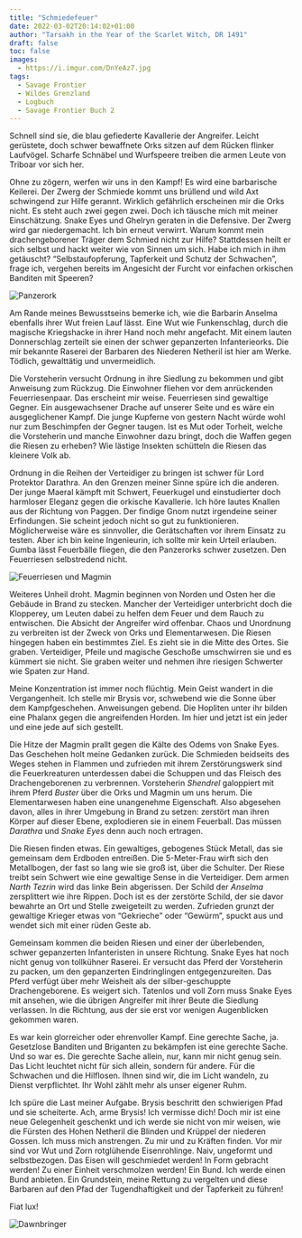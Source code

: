 ```yaml
---
title: "Schmiedefeuer"
date: 2022-03-02T20:14:02+01:00
author: "Tarsakh in the Year of the Scarlet Witch, DR 1491"
draft: false
toc: false
images:
  - https://i.imgur.com/DnYeAz7.jpg
tags: 
  - Savage Frontier
  - Wildes Grenzland
  - Logbuch
  - Savage Frontier Buch 2
---
```


Schnell sind sie, die blau gefiederte Kavallerie der Angreifer. Leicht gerüstete, doch schwer bewaffnete Orks sitzen auf dem Rücken flinker Laufvögel. Scharfe Schnäbel und Wurfspeere treiben die armen Leute von Triboar vor sich her.  

Ohne zu zögern, werfen wir uns in den Kampf! Es wird eine barbarische Keilerei. Der Zwerg der Schmiede kommt uns brüllend und wild Axt schwingend zur Hilfe gerannt. Wirklich gefährlich erscheinen mir die Orks nicht. Es steht auch zwei gegen zwei. Doch ich täusche mich mit meiner Einschätzung. Snake Eyes und Ghelryn geraten in die Defensive. Der Zwerg wird gar niedergemacht. Ich bin erneut verwirrt. Warum kommt mein drachengeborener Träger dem Schmied nicht zur Hilfe? Stattdessen heilt er sich selbst und hackt weiter wie von Sinnen um sich. Habe ich mich in ihm getäuscht? “Selbstaufopferung, Tapferkeit und Schutz der Schwachen”, frage ich, vergehen bereits im Angesicht der Furcht vor einfachen orkischen Banditen mit Speeren? 

![Panzerork](https://i.imgur.com/zfXhb9Q.png)

Am Rande meines Bewusstseins bemerke ich, wie die Barbarin Anselma ebenfalls ihrer Wut freien Lauf lässt. Eine Wut wie Funkenschlag, durch die magische Kriegshacke in ihrer Hand noch mehr angefacht. Mit einem lauten Donnerschlag zerteilt sie einen der schwer gepanzerten Infanterieorks. Die mir bekannte Raserei der Barbaren des Niederen Netheril ist hier am Werke. Tödlich, gewalttätig und unvermeidlich. 

Die Vorsteherin versucht Ordnung in ihre Siedlung zu bekommen und gibt Anweisung zum Rückzug. Die Einwohner fliehen vor dem anrückenden Feuerriesenpaar. Das erscheint mir weise. Feuerriesen sind gewaltige Gegner. Ein ausgewachsener Drache auf unserer Seite und es wäre ein ausgeglichener Kampf. Die junge Kupferne von gestern Nacht würde wohl nur zum Beschimpfen der Gegner taugen. Ist es Mut oder Torheit, welche die Vorsteherin und manche Einwohner dazu bringt, doch die Waffen gegen die Riesen zu erheben? Wie lästige Insekten schütteln die Riesen das kleinere Volk ab. 

Ordnung in die Reihen der Verteidiger zu bringen ist schwer für Lord Protektor Darathra. An den Grenzen meiner Sinne spüre ich die anderen. Der junge Maeral kämpft mit Schwert, Feuerkugel und einstudierter doch harmloser Eleganz gegen die orkische Kavallerie. Ich höre lautes Knallen aus der Richtung von Paggen. Der findige Gnom nutzt irgendeine seiner Erfindungen. Sie scheint jedoch nicht so gut zu funktionieren. Möglicherweise wäre es sinnvoller, die Gerätschaften vor ihrem Einsatz zu testen. Aber ich bin keine Ingenieurin, ich sollte mir kein Urteil erlauben. Gumba lässt Feuerbälle fliegen, die den Panzerorks schwer zusetzen. Den Feuerriesen selbstredend nicht. 

![Feuerriesen und Magmin](https://i.imgur.com/Ok7c5Qw.png)

Weiteres Unheil droht. Magmin beginnen von Norden und Osten her die Gebäude in Brand zu stecken. Mancher der Verteidiger unterbricht doch die Klopperey, um Leuten dabei zu helfen dem Feuer und dem Rauch zu entwischen. Die Absicht der Angreifer wird offenbar. Chaos und Unordnung zu verbreiten ist der Zweck von Orks und Elementarwesen. Die Riesen hingegen haben ein bestimmtes Ziel. Es zieht sie in die Mitte des Ortes. Sie graben. Verteidiger, Pfeile und magische Geschoße umschwirren sie und es kümmert sie nicht. Sie graben weiter und nehmen ihre riesigen Schwerter wie Spaten zur Hand.

Meine Konzentration ist immer noch flüchtig. Mein Geist wandert in die Vergangenheit. Ich stelle mir Brysis vor, schwebend wie die Sonne über dem Kampfgeschehen. Anweisungen gebend. Die Hopliten unter ihr bilden eine Phalanx gegen die angreifenden Horden. Im hier und jetzt ist ein jeder und eine jede auf sich gestellt. 

Die Hitze der Magmin prallt gegen die Kälte des Odems von Snake Eyes. Das Geschehen holt meine Gedanken zurück. Die Schmieden beidseits des Weges stehen in Flammen und zufrieden mit ihrem Zerstörungswerk sind die Feuerkreaturen unterdessen dabei die Schuppen und das Fleisch des Drachengeborenen zu verbrennen. Vorsteherin _Shendrel_ galoppiert mit ihrem Pferd _Buster_ über die Orks und Magmin um uns herum. Die Elementarwesen haben eine unangenehme Eigenschaft. Also abgesehen davon, alles in ihrer Umgebung in Brand zu setzen: zerstört man ihren Körper auf dieser Ebene, explodieren sie in einem Feuerball. Das müssen _Darathra_ und _Snake Eyes_ denn auch noch ertragen.  

Die Riesen finden etwas. Ein gewaltiges, gebogenes Stück Metall, das sie gemeinsam dem Erdboden entreißen. Die 5-Meter-Frau wirft sich den Metallbogen, der fast so lang wie sie groß ist, über die Schulter. Der Riese treibt sein Schwert wie eine gewaltige Sense in die Verteidiger. Dem armen _Narth Tezrin_ wird das linke Bein abgerissen. Der Schild der _Anselma_ zersplittert wie ihre Rippen. Doch ist es der zerstörte Schild, der sie davor bewahrte an Ort und Stelle zweigeteilt zu werden. Zufrieden grunzt der gewaltige Krieger etwas von “Gekrieche” oder “Gewürm”, spuckt aus und wendet sich mit einer rüden Geste ab. 

Gemeinsam kommen die beiden Riesen und einer der überlebenden, schwer gepanzerten Infanteristen in unsere Richtung. Snake Eyes hat noch nicht genug von tollkühner Raserei. Er versucht das Pferd der Vorsteherin zu packen, um den gepanzerten Eindringlingen entgegenzureiten. Das Pferd verfügt über mehr Weisheit als der silber-geschuppte Drachengeborene. Es weigert sich. Tatenlos und voll Zorn muss Snake Eyes mit ansehen, wie die übrigen Angreifer mit ihrer Beute die Siedlung verlassen. In die Richtung, aus der sie erst vor wenigen Augenblicken gekommen waren.

Es war kein glorreicher oder ehrenvoller Kampf. Eine gerechte Sache, ja. Gesetzlose Banditen und Briganten zu bekämpfen ist eine gerechte Sache. Und so war es. Die gerechte Sache allein, nur, kann mir nicht genug sein. Das Licht leuchtet nicht für sich allein, sondern für andere. Für die Schwachen und die Hilflosen. Ihnen sind wir, die im Licht wandeln, zu Dienst verpflichtet. Ihr Wohl zählt mehr als unser eigener Ruhm. 

Ich spüre die Last meiner Aufgabe. Brysis beschritt den schwierigen Pfad und sie scheiterte. Ach, arme Brysis! Ich vermisse dich! Doch mir ist eine neue Gelegenheit geschenkt und ich werde sie nicht von mir weisen, wie die Fürsten des Hohen Netheril die Blinden und Krüppel der niederen Gossen. Ich muss mich anstrengen. Zu mir und zu Kräften finden. Vor mir sind vor Wut und Zorn rotglühende Eisenrohlinge. Naiv, ungeformt und selbstbezogen. Das Eisen will geschmiedet werden! In Form gebracht werden! Zu einer Einheit verschmolzen werden! Ein Bund. Ich werde einen Bund anbieten. Ein Grundstein, meine Rettung zu vergelten und diese Barbaren auf den Pfad der Tugendhaftigkeit und der Tapferkeit zu führen! 

Fiat lux!

![Dawnbringer](https://i.imgur.com/KH7XDLY.png)
